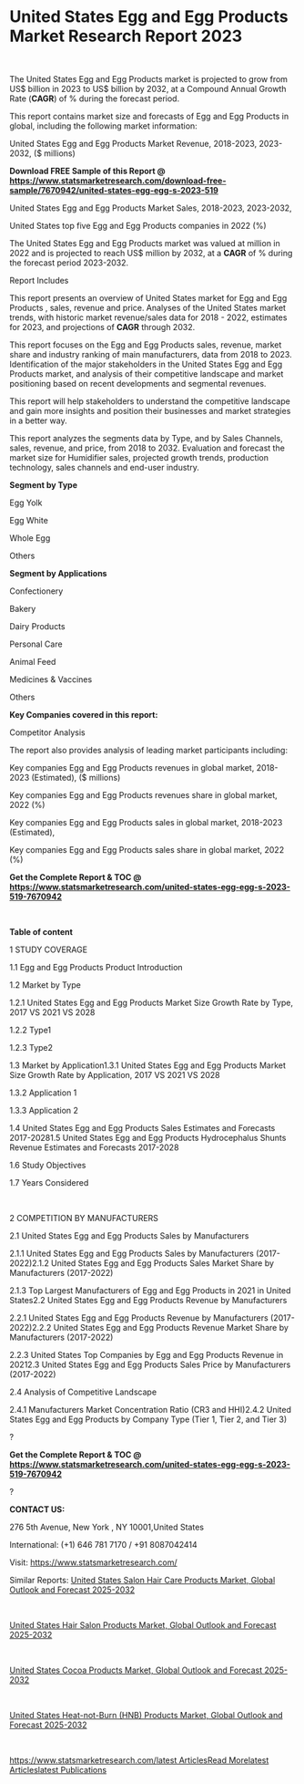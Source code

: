 <h1>United States Egg and Egg Products Market Research Report 2023</h1><br/><p>The United States Egg and Egg Products market is projected to grow from US$ billion in 2023 to US$ billion by 2032, at a Compound Annual Growth Rate (<strong>CAGR</strong>) of % during the forecast period.</p>
 
 
 
 <p>This report contains market size and forecasts of Egg and Egg Products in global, including the following market information:</p>
 
 
 
 <p>United States Egg and Egg Products Market Revenue, 2018-2023, 2023-2032, ($ millions)</p>
 
 
 
 <p><strong>Download FREE Sample of this Report @ <a href="https://www.statsmarketresearch.com/download-free-sample/7670942/united-states-egg-egg-s-2023-519">https://www.statsmarketresearch.com/download-free-sample/7670942/united-states-egg-egg-s-2023-519</a></strong></p>
 
 
 
 <p>United States Egg and Egg Products Market Sales, 2018-2023, 2023-2032,</p>
 
 
 
 <p>United States top five Egg and Egg Products companies in 2022 (%)</p>
 
 
 
 <p>The United States Egg and Egg Products market was valued at million in 2022 and is projected to reach US$ million by 2032, at a <strong>CAGR</strong> of % during the forecast period 2023-2032.</p>
 
 
 
 <p>Report Includes</p>
 
 
 
 <p>This report presents an overview of United States market for Egg and Egg Products , sales, revenue and price. Analyses of the United States market trends, with historic market revenue/sales data for 2018 - 2022, estimates for 2023, and projections of <strong>CAGR</strong> through 2032.</p>
 
 
 
 <p>This report focuses on the Egg and Egg Products sales, revenue, market share and industry ranking of main manufacturers, data from 2018 to 2023. Identification of the major stakeholders in the United States Egg and Egg Products market, and analysis of their competitive landscape and market positioning based on recent developments and segmental revenues.</p>
 
 
 
 <p>This report will help stakeholders to understand the competitive landscape and gain more insights and position their businesses and market strategies in a better way.</p>
 
 
 
 <p>This report analyzes the segments data by Type, and by Sales Channels, sales, revenue, and price, from 2018 to 2032. Evaluation and forecast the market size for Humidifier sales, projected growth trends, production technology, sales channels and end-user industry.</p>
 
 
 
 <p><strong>Segment by Type</strong></p>
 
 
 
 <p>Egg Yolk</p>
 
 
 
 <p>Egg White</p>
 
 
 
 <p>Whole Egg</p>
 
 
 
 <p>Others</p>
 
 
 
 <p><strong>Segment <strong><strong>by Applications</strong></strong></strong></p>
 
 
 
 <p>Confectionery</p>
 
 
 
 <p>Bakery</p>
 
 
 
 <p>Dairy Products</p>
 
 
 
 <p>Personal Care</p>
 
 
 
 <p>Animal Feed</p>
 
 
 
 <p>Medicines & Vaccines</p>
 
 
 
 <p>Others</p>
 
 
 
 <p><strong>Key Companies covered in this report:</strong></p>
 
 
 
 <p>Competitor Analysis</p>
 
 
 
 <p>The report also provides analysis of leading market participants including:</p>
 
 
 
 <p>Key companies Egg and Egg Products revenues in global market, 2018-2023 (Estimated), ($ millions)</p>
 
 
 
 <p>Key companies Egg and Egg Products revenues share in global market, 2022 (%)</p>
 
 
 
 <p>Key companies Egg and Egg Products sales in global market, 2018-2023 (Estimated),</p>
 
 
 
 <p>Key companies Egg and Egg Products sales share in global market, 2022 (%)</p>
 
 
 
 <div><b>Get the Complete Report & TOC @ <a href="https://www.statsmarketresearch.com/united-states-egg-egg-s-2023-519-7670942">https://www.statsmarketresearch.com/united-states-egg-egg-s-2023-519-7670942</a></b></div>
 
 
 
 <p><br />
 
 <b>Table of content</b></p>
 
 
 
 <p>1 STUDY COVERAGE<br />
 
 1.1 Egg and Egg Products Product Introduction<br />
 
 1.2 Market by Type<br />
 
 1.2.1 United States Egg and Egg Products Market Size Growth Rate by Type, 2017 VS 2021 VS 2028<br />
 
 1.2.2 Type1<br />
 
 1.2.3 Type2<br />
 
 1.3 Market by Application1.3.1 United States Egg and Egg Products Market Size Growth Rate by Application, 2017 VS 2021 VS 2028<br />
 
 1.3.2 Application 1<br />
 
 1.3.3 Application 2<br />
 
 1.4 United States Egg and Egg Products Sales Estimates and Forecasts 2017-20281.5 United States Egg and Egg Products Hydrocephalus Shunts Revenue Estimates and Forecasts 2017-2028<br />
 
 1.6 Study Objectives<br />
 
 1.7 Years Considered<br />
 
 <br />
 
 2 COMPETITION BY MANUFACTURERS<br />
 
 2.1 United States Egg and Egg Products Sales by Manufacturers<br />
 
 2.1.1 United States Egg and Egg Products Sales by Manufacturers (2017-2022)2.1.2 United States Egg and Egg Products Sales Market Share by Manufacturers (2017-2022)<br />
 
 2.1.3 Top Largest Manufacturers of Egg and Egg Products in 2021 in United States2.2 United States Egg and Egg Products Revenue by Manufacturers<br />
 
 2.2.1 United States Egg and Egg Products Revenue by Manufacturers (2017-2022)2.2.2 United States Egg and Egg Products Revenue Market Share by Manufacturers (2017-2022)<br />
 
 2.2.3 United States Top Companies by Egg and Egg Products Revenue in 20212.3 United States Egg and Egg Products Sales Price by Manufacturers (2017-2022)<br />
 
 2.4 Analysis of Competitive Landscape<br />
 
 2.4.1 Manufacturers Market Concentration Ratio (CR3 and HHI)2.4.2 United States Egg and Egg Products by Company Type (Tier 1, Tier 2, and Tier 3)<br />
 
 ? </p>
 
 
 
 <div><b>Get the Complete Report & TOC @ <a href="https://www.statsmarketresearch.com/united-states-egg-egg-s-2023-519-7670942">https://www.statsmarketresearch.com/united-states-egg-egg-s-2023-519-7670942</a></b></div>
 
 
 
 <p>? </p>
 
 
 
 <p><b>CONTACT US:</b><br />
 
 276 5th Avenue, New York , NY 10001,United States<br />
 
 International: (+1) 646 781 7170 / +91 8087042414<br />
 
 Visit: <a href="https://www.statsmarketresearch.com/">https://www.statsmarketresearch.com/</a><br />
 
 Similar Reports: <a href="https://www.statsmarketresearch.com/united-states-egg-egg-s-2023-519-7670942">United States Salon Hair Care Products Market, Global Outlook and Forecast 2025-2032</a><br />
 
 <br />
 
 <a href="https://www.statsmarketresearch.com/united-states-egg-egg-s-2023-519-7670942">United States Hair Salon Products Market, Global Outlook and Forecast 2025-2032</a><br />
 
 <br />
 
 <a href="https://www.statsmarketresearch.com/united-states-egg-egg-s-2023-519-7670942">United States Cocoa Products Market, Global Outlook and Forecast 2025-2032</a><br />
 
 <br />
 
 <a href="https://www.statsmarketresearch.com/united-states-egg-egg-s-2023-519-7670942">United States Heat-not-Burn (HNB) Products Market, Global Outlook and Forecast 2025-2032</a><br />
 
 <br />
 
 <a href="https://gyeongbokgung.com">https://www.statsmarketresearch.com/</a><a href="https://hallyeomaritime.com">latest Articles</a><a href="https://jingwansa.com">Read More</a><a href="https://nguoiviet.jp/">latest Articles</a><a href="https://www.intelmarketresearch.com/">latest Publications</a></p>